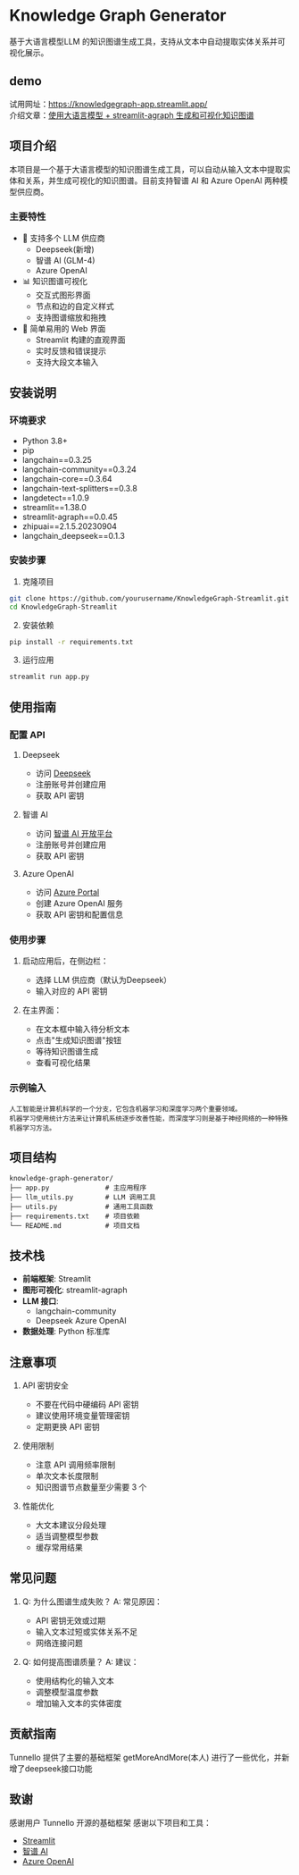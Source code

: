 # Knowledge Graph Generator

基于大语言模型LLM 的知识图谱生成工具，支持从文本中自动提取实体关系并可视化展示。
## demo
试用网址：https://knowledgegraph-app.streamlit.app/  
介绍文章：[使用大语言模型 + streamlit-agraph 生成和可视化知识图谱](https://mp.weixin.qq.com/s/HAIzAcODJZLL20eshMf3qQ)

## 项目介绍

本项目是一个基于大语言模型的知识图谱生成工具，可以自动从输入文本中提取实体和关系，并生成可视化的知识图谱。目前支持智谱 AI 和 Azure OpenAI 两种模型供应商。

### 主要特性

- 🤖 支持多个 LLM 供应商
  - Deepseek(新增)
  - 智谱 AI (GLM-4)
  - Azure OpenAI
- 📊 知识图谱可视化
  - 交互式图形界面
  - 节点和边的自定义样式
  - 支持图谱缩放和拖拽
- 🎯 简单易用的 Web 界面
  - Streamlit 构建的直观界面
  - 实时反馈和错误提示
  - 支持大段文本输入

## 安装说明

### 环境要求

- Python 3.8+
- pip
- langchain==0.3.25
- langchain-community==0.3.24
- langchain-core==0.3.64
- langchain-text-splitters==0.3.8
- langdetect==1.0.9
- streamlit==1.38.0
- streamlit-agraph==0.0.45
- zhipuai==2.1.5.20230904
- langchain_deepseek==0.1.3
### 安装步骤

1. 克隆项目
```bash
git clone https://github.com/yourusername/KnowledgeGraph-Streamlit.git
cd KnowledgeGraph-Streamlit
```

2. 安装依赖
```bash
pip install -r requirements.txt
```

3. 运行应用
```bash
streamlit run app.py
```

## 使用指南

### 配置 API
1. Deepseek
   - 访问 [Deepseek](https://api-docs.deepseek.com/zh-cn/)
   - 注册账号并创建应用
   - 获取 API 密钥
2. 智谱 AI
   - 访问 [智谱 AI 开放平台](https://open.bigmodel.cn/)
   - 注册账号并创建应用
   - 获取 API 密钥

3. Azure OpenAI
   - 访问 [Azure Portal](https://portal.azure.com/)
   - 创建 Azure OpenAI 服务
   - 获取 API 密钥和配置信息

### 使用步骤

1. 启动应用后，在侧边栏：
   - 选择 LLM 供应商（默认为Deepseek）
   - 输入对应的 API 密钥

2. 在主界面：
   - 在文本框中输入待分析文本
   - 点击"生成知识图谱"按钮
   - 等待知识图谱生成
   - 查看可视化结果

### 示例输入

```text
人工智能是计算机科学的一个分支，它包含机器学习和深度学习两个重要领域。
机器学习使用统计方法来让计算机系统逐步改善性能，而深度学习则是基于神经网络的一种特殊机器学习方法。
```

## 项目结构

```
knowledge-graph-generator/
├── app.py              # 主应用程序
├── llm_utils.py        # LLM 调用工具
├── utils.py            # 通用工具函数
├── requirements.txt    # 项目依赖
└── README.md           # 项目文档
```

## 技术栈

- **前端框架**: Streamlit
- **图形可视化**: streamlit-agraph
- **LLM 接口**: 
  - langchain-community
  - Deepseek Azure OpenAI 
- **数据处理**: Python 标准库

## 注意事项

1. API 密钥安全
   - 不要在代码中硬编码 API 密钥
   - 建议使用环境变量管理密钥
   - 定期更换 API 密钥

2. 使用限制
   - 注意 API 调用频率限制
   - 单次文本长度限制
   - 知识图谱节点数量至少需要 3 个

3. 性能优化
   - 大文本建议分段处理
   - 适当调整模型参数
   - 缓存常用结果

## 常见问题

1. Q: 为什么图谱生成失败？
   A: 常见原因：
   - API 密钥无效或过期
   - 输入文本过短或实体关系不足
   - 网络连接问题

2. Q: 如何提高图谱质量？
   A: 建议：
   - 使用结构化的输入文本
   - 调整模型温度参数
   - 增加输入文本的实体密度

## 贡献指南
Tunnello 提供了主要的基础框架
getMoreAndMore(本人) 进行了一些优化，并新增了deepseek接口功能


## 致谢
感谢用户 Tunnello 开源的基础框架
感谢以下项目和工具：
- [Streamlit](https://streamlit.io/)
- [智谱 AI](https://open.bigmodel.cn/)
- [Azure OpenAI](https://azure.microsoft.com/products/cognitive-services/openai-service/)
```

